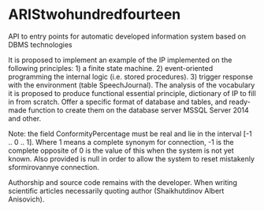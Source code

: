 # ARIStwohundredfourteen
API to entry points for automatic developed information system based on DBMS technologies

It is proposed to implement an example of the IP implemented on the following principles: 1) a finite state machine. 2) event-oriented programming the internal logic (i.e. stored procedures). 3) trigger response with the environment (table SpeechJournal). The analysis of the vocabulary it is proposed to produce functional essential principle, dictionary of IP to fill in from scratch. Offer a specific format of database and tables, and ready-made function to create them on the database server MSSQL Server 2014 and other.



Note: the field ConformityPercentage must be real and lie in the interval [-1 .. 0 .. 1]. Where 1 means a complete synonym for connection, -1 is the complete opposite of 0 is the value of this when the system is not yet known. Also provided is null in order to allow the system to reset mistakenly sformirovannye connection.



Authorship and source code remains with the developer. When writing scientific articles necessarily quoting author (Shaikhutdinov Albert Anisovich).
